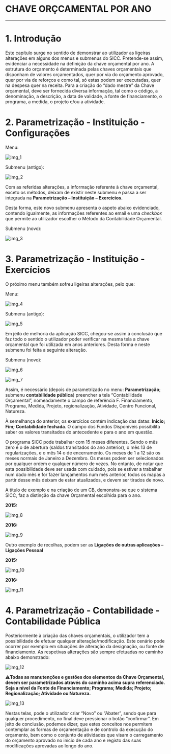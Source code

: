# CHAVE ORÇCAMENTAL POR ANO
___

<!--
# Índice

1.	[Introdução](#introducao)
2.	[Parametrização - Instituição - Configurações](#parametrizacao-instituicao-configuracoes)
3.	[Parametrização - Instituição - Exercícios](#parametrizacao-instituicao-exercicios)
4.	[Parametrização - Contabilidade - Contabilidade Pública](#parametrizacao-contabilidade-contabilidade-publica)
-->
<a name="introducao"></a>

# 1. Introdução

Este capítulo surge no sentido de demonstrar ao utilizador as ligeiras alterações em alguns dos menus e submenus do SICC. Pretende-se assim, evidenciar a necessidade na definição da chave orçamental por ano. A estrutura do orçamento é determinada pelas chaves orçamentais que disponham de valores orçamentados, quer por via do orçamento aprovado, quer por via de reforços e como tal, só estas podem ser executadas, quer na despesa quer na receita. Para a criação do “dado mestre” da Chave orçamental, deve ser fornecida diversa informação, tal como o código, a denominação, a descrição, a data de validade, a fonte de financiamento, o programa, a medida, o projeto e/ou a atividade.

<a name="parametrizacao-instituicao-configuracoes"></a>

# 2.	Parametrização - Instituição - Configurações

Menu:

![img_1](https://spmssicc.github.io/pages/content/html/content/img/markdown_docs/chave_orcamental_por_ano/img_1.png)

Submenu (antigo):

![img_2](https://spmssicc.github.io/pages/content/html/content/img/markdown_docs/chave_orcamental_por_ano/img_2.png)

Com as referidas alterações, a informação referente à chave orçamental, exceto os métodos, deixam de existir neste submenu e passa a ser integrada na **Parametrização – Instituição – Exercícios.**

Desta forma, este novo submenu apresenta o aspeto abaixo evidenciado, contendo igualmente, as informações referentes ao email e uma *checkbox* que permite ao utilizador escolher o Método da Contabilidade Orçamental.

Submenu (novo):

![img_3](https://spmssicc.github.io/pages/content/html/content/img/markdown_docs/chave_orcamental_por_ano/img_3.png)

<a name="parametrizacao-instituicao-exercicios"></a>

# 3.	Parametrização - Instituição - Exercícios

O próximo menu também sofreu ligeiras alterações, pelo que:

Menu:

![img_4](https://spmssicc.github.io/pages/content/html/content/img/markdown_docs/chave_orcamental_por_ano/img_4.png)

Submenu (antigo):


![img_5](https://spmssicc.github.io/pages/content/html/content/img/markdown_docs/chave_orcamental_por_ano/img_5.png)

Em jeito de melhoria da aplicação SICC, chegou-se assim á conclusão que faz todo o sentido o utilizador poder verificar na mesma tela a chave orçamental que foi utilizada em anos anteriores. Desta forma e neste submenu foi feita a seguinte alteração.

Submenu (novo):

![img_6](https://spmssicc.github.io/pages/content/html/content/img/markdown_docs/chave_orcamental_por_ano/img_6.png)

![img_7](https://spmssicc.github.io/pages/content/html/content/img/markdown_docs/chave_orcamental_por_ano/img_7.png)

Assim, é necessário (depois de parametrizado no menu: **Parametrização**; submenu **contabilidade pública**) preencher a tela “Contabilidade Orçamental”, nomeadamente o campo de referência F. Financiamento, Programa, Medida, Projeto, regionalização, Atividade, Centro Funcional, Natureza.

À semelhança do anterior, os exercícios contém indicação das datas: **Inicio; Fim; Contabilidade fechada**. O campo dos Fundos Disponíveis possibilita saber os valores transitados do antecedente e para o ano em questão.

O programa SICC pode trabalhar com 15 meses diferentes. Sendo o mês zero é o de abertura (saldos transitados do ano anterior), o mês 13 de regularizações, e o mês 14 o de encerramento. Os meses de 1 a 12 são os meses normais de Janeiro a Dezembro. Os meses podem ser selecionados por qualquer ordem e qualquer número de vezes. No entanto, de notar que esta possibilidade deve ser usada com cuidado, pois se estiver a trabalhar num dado mês e for fazer lançamentos num mês anterior, todos os mapas a partir desse mês deixam de estar atualizados, e devem ser tirados de novo.

A título de exemplo e na criação de um CB, demonstra-se que o sistema SICC, faz a distinção da chave Orçamental escolhida para o ano.

**2015:**

![img_8](https://spmssicc.github.io/pages/content/html/content/img/markdown_docs/chave_orcamental_por_ano/img_8.png)

**2016:**

![img_9](https://spmssicc.github.io/pages/content/html/content/img/markdown_docs/chave_orcamental_por_ano/img_9.png)

Outro exemplo de recolhas, podem ser as **Ligações de outras aplicações – Ligações Pessoal**

**2015:**

![img_10](https://spmssicc.github.io/pages/content/html/content/img/markdown_docs/chave_orcamental_por_ano/img_10.png)

**2016:**

![img_11](https://spmssicc.github.io/pages/content/html/content/img/markdown_docs/chave_orcamental_por_ano/img_11.png)



<a name="parametrizacao-contabilidade-contabilidade-publica"></a>

# 4.	Parametrização - Contabilidade - Contabilidade Pública

Posteriormente à criação das chaves orçamentais, o utilizador tem a possibilidade de efetuar qualquer alteração/modificação. Este cenário pode ocorrer por exemplo em situações de alteração da designação, ou fonte de financiamento. As respetivas alterações são sempre efetuadas no caminho abaixo demonstrado:

![img_12](https://spmssicc.github.io/pages/content/html/content/img/markdown_docs/chave_orcamental_por_ano/img_12.png)

:warning:__Todas as manutenções e gestões dos elementos da Chave Orçamental, devem ser parametrizados através do caminho acima supra referenciado. Seja a nível da Fonte de Financiamento; Programa; Medida; Projeto; Regionalização; Atividade ou Natureza.__

![img_13](https://spmssicc.github.io/pages/content/html/content/img/markdown_docs/chave_orcamental_por_ano/img_13.png)

Nestas telas, pode o utilizador criar “Novo” ou “Abater”, sendo que para qualquer procedimento, no final deve pressionar o botão “confirmar”.
Em jeito de conclusão, podemos dizer, que estes conceitos nos permitem contemplar as formas de orçamentação e de controlo da execução do orçamento, bem como o conjunto de atividades que visam o carregamento do orçamento aprovado no início de cada ano e registo das suas modificações aprovadas ao longo do ano.
